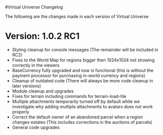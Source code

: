 #Virtual Universe Changelog

The following are the changes made in each version of Virtual Universe

# Version: 1.0.2 RC1

- Styling cleanup for console messages (The remainder will be included in RC2)
- Fixes to the World Map for regions bigger then 1024x1024 not showing correctly in the viewers
- BaseCurrency fully upgraded and now is functional (this is without the payment processor for purchasing in-world currency and regions)
- Cleanup of outdated code (There will always be more code cleanup in later versions)
- Module cleanup and upgrades
- Fixes for terrain including commands for terrain-load-tile
- Multiple attachments temporarily turned off by default while we investigate why adding multiple attachments to avatars does not work properly
- Correct the default owner of an abandoned parcel when a region changes estates (This includes corrections in the auctions of parcels)
- General code upgrades